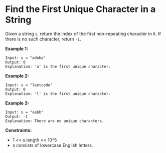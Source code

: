 # Find the First Unique Character in a String

Given a string `s`, return the index of the first non-repeating character in it. If there is no such character, return `-1`.

**Example 1:**
```
Input: s = "adobe"
Output: 0
Explanation: 'a' is the first unique character.
```

**Example 2:**
```
Input: s = "leetcode"
Output: 0
Explanation: 'l' is the first unique character.
```

**Example 3:**
```
Input: s = "aabb"
Output: -1
Explanation: There are no unique characters.
```

**Constraints:**
- 1 <= s.length <= 10^5
- s consists of lowercase English letters. 